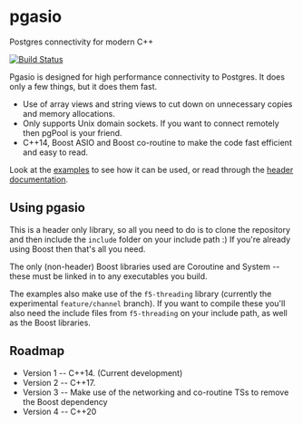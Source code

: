 # pgasio

Postgres connectivity for modern C++

[![Build Status](https://travis-ci.org/KayEss/pgasio.svg?branch=master)](https://travis-ci.org/KayEss/pgasio)

Pgasio is designed for high performance connectivity to Postgres. It does only a few things, but it does them fast.

* Use of array views and string views to cut down on unnecessary copies and memory allocations.
* Only supports Unix domain sockets. If you want to connect remotely then pgPool is your friend.
* C++14, Boost ASIO and Boost co-routine to make the code fast efficient and easy to read.

Look at the [examples](./examples/) to see how it can be used, or read through the [header documentation](./include/pgasio/).


## Using pgasio

This is a header only library, so all you need to do is to clone the repository and then include the `include` folder on your include path :) If you're already using Boost then that's all you need.

The only (non-header) Boost libraries used are Coroutine and System -- these must be linked in to any executables you build.

The examples also make use of the `f5-threading` library (currently the experimental `feature/channel` branch). If you want to compile these you'll also need the include files from `f5-threading` on your include path, as well as the Boost libraries.


## Roadmap

* Version 1 -- C++14. (Current development)
* Version 2 -- C++17.
* Version 3 -- Make use of the networking and co-routine TSs to remove the Boost dependency
* Version 4 -- C++20

